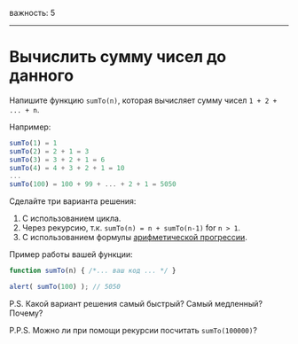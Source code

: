 важность: 5

---

# Вычислить сумму чисел до данного

Напишите функцию `sumTo(n)`, которая вычисляет сумму чисел `1 + 2 + ... + n`.

Например:

```js no-beautify
sumTo(1) = 1
sumTo(2) = 2 + 1 = 3
sumTo(3) = 3 + 2 + 1 = 6
sumTo(4) = 4 + 3 + 2 + 1 = 10
...
sumTo(100) = 100 + 99 + ... + 2 + 1 = 5050
```

Сделайте три варианта решения:

1. С использованием цикла.
2. Через рекурсию, т.к. `sumTo(n) = n + sumTo(n-1)` for `n > 1`.
3. С использованием формулы [арифметической прогрессии](https://ru.wikipedia.org/wiki/Арифметическая_прогрессия).

Пример работы вашей функции:

```js
function sumTo(n) { /*... ваш код ... */ }

alert( sumTo(100) ); // 5050
```

P.S. Какой вариант решения самый быстрый? Самый медленный? Почему?

P.P.S. Mожно ли при помощи рекурсии посчитать `sumTo(100000)`?
